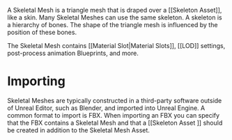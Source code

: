 A Skeletal Mesh is a triangle mesh that is draped over a [[Skeleton Asset]], like a skin.
Many Skeletal Meshes can use the same skeleton.
A skeleton is a hierarchy of bones.
The shape of the triangle mesh is influenced by the position of these bones.

The Skeletal Mesh contains [[Material Slot|Material Slots]], [[LOD]] settings, post-process animation Blueprints, and more.


# Importing
Skeletal Meshes are typically constructed in a third-party software outside of Unreal Editor, such as Blender, and imported into Unreal Engine.
A common format to import is FBX.
When importing an FBX you can specify that the FBX contains a Skeletal Mesh and that a [[Skeleton Asset ]] should be created in addition to the Skeletal Mesh Asset.

